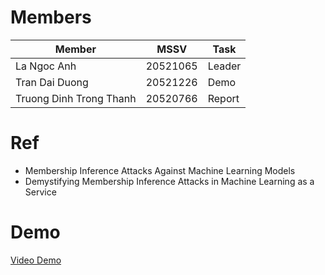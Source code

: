 # Members
| Member | MSSV | Task | 
| --- | ---| --- |
| La Ngoc Anh |  20521065 | Leader |
| Tran Dai Duong | 20521226 | Demo |
| Truong Dinh Trong Thanh | 20520766 | Report |

# Ref
* Membership Inference Attacks Against Machine Learning Models
* Demystifying Membership Inference Attacks in Machine Learning as a Service

# Demo 
[Video Demo]([https://drive.google.com/drive/folders/1tBH3rlyUSk-zo86j_udMsHFYO9HcDaq4](https://youtu.be/QkQUVYQ-I24)https://youtu.be/QkQUVYQ-I24)
